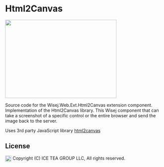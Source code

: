 Html2Canvas
====

<img src="https://raw.githubusercontent.com/iceteagroup/wisej-extensions/master/Support/Images/Html2Canvas.png" width="358" height="252">

Source code for the Wisej.Web.Ext.Html2Canvas extension component. Implementation of the Html2Canvas library. This Wisej component that can take a screenshot of a specific control or the entire browser and send the image back to the server.

Uses 3rd party JavaScript library [html2canvas](https://html2canvas.hertzen.com/)

License
-------
<img src="http://iceteagroup.com/wp-content/uploads/2017/01/Square-64x64-trasp.png" height="20" align="top"> Copyright (C) ICE TEA GROUP LLC, All rights reserved.
